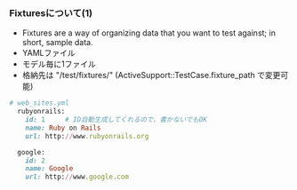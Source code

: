 ### Fixturesについて(1)

*  Fixtures are a way of organizing data that you want to test against; in short, sample data.
*  YAMLファイル
*  モデル毎に1ファイル
*  格納先は "<your-rails-app>/test/fixtures/" (ActiveSupport::TestCase.fixture_path で変更可能)

```ruby
# web_sites.yml
  rubyonrails:
    id: 1     # ID自動生成してくれるので、書かないでもOK
    name: Ruby on Rails
    url: http://www.rubyonrails.org

  google:
    id: 2
    name: Google
    url: http://www.google.com
```
